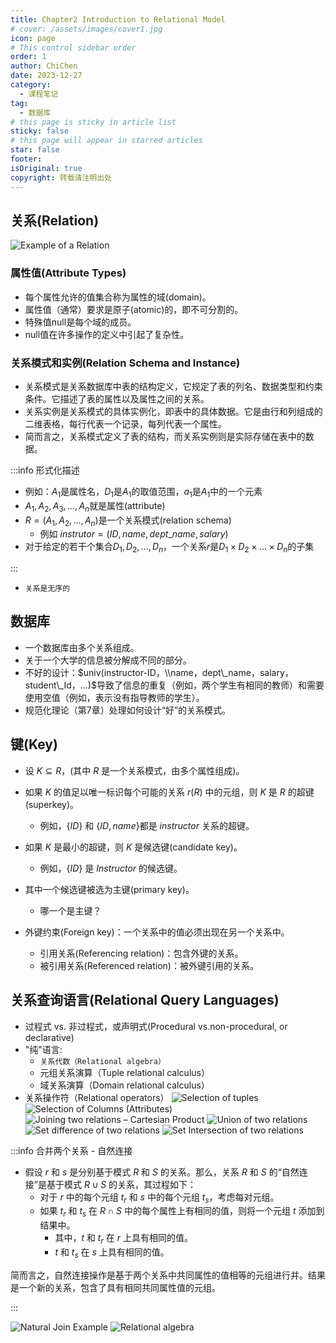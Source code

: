 ```yaml
---
title: Chapter2 Introduction to Relational Model
# cover: /assets/images/cover1.jpg
icon: page
# This control sidebar order
order: 1
author: ChiChen
date: 2023-12-27
category:
  - 课程笔记
tag:
  - 数据库
# this page is sticky in article list
sticky: false
# this page will appear in starred articles
star: false
footer: 
isOriginal: true
copyright: 转载请注明出处
---
```


## 关系(Relation)

![Example of a Relation](<images/Chapter2 Introduction to Relational Model/image.png>)

### 属性值(Attribute Types)

- 每个属性允许的值集合称为属性的域(domain)。
- 属性值（通常）要求是原子(atomic)的，即不可分割的。
- 特殊值null是每个域的成员。
- null值在许多操作的定义中引起了复杂性。

### 关系模式和实例(Relation Schema and Instance)

- 关系模式是关系数据库中表的结构定义，它规定了表的列名、数据类型和约束条件。它描述了表的属性以及属性之间的关系。
- 关系实例是关系模式的具体实例化，即表中的具体数据。它是由行和列组成的二维表格，每行代表一个记录，每列代表一个属性。
- 简而言之，关系模式定义了表的结构，而关系实例则是实际存储在表中的数据。

:::info 形式化描述

- 例如：$A_1$是属性名，$D_1$是$A_1$的取值范围，$a_1$是$A_1$中的一个元素
- $A_1,A_2,A_3,...,A_n$就是属性(attribute)
- $R=(A_1,A_2,...,A_n)$是一个关系模式(relation schema)
  - 例如 $instrutor=(ID,name,dept\_name,salary)$
- 对于给定的若干个集合$D_1,D_2,...,D_n$，一个关系$r$是$D_1\times D_2 \times ...\times D_n$的子集

:::

- `关系是无序的`

## 数据库

- 一个数据库由多个关系组成。
- 关于一个大学的信息被分解成不同的部分。
- 不好的设计：$univ(instructor-ID，\\name，dept\_name，salary，student\_Id，...)$导致了信息的重复（例如，两个学生有相同的教师）和需要使用空值（例如，表示没有指导教师的学生）。
- 规范化理论（第7章）处理如何设计“好”的关系模式。

## 键(Key)

- 设 $K \subseteq R$，(其中 $R$ 是一个关系模式，由多个属性组成)。

- 如果 $K$ 的值足以唯一标识每个可能的关系 $r(R)$ 中的元组，则 $K$ 是 $R$ 的超键(superkey)。
  - 例如，$\{ID\}$ 和 $\{ID, name\}$都是 $instructor$ 关系的超键。

- 如果 $K$ 是最小的超键，则 $K$ 是候选键(candidate key)。
  - 例如，$\{ID\}$ 是 $Instructor$ 的候选键。

- 其中一个候选键被选为主键(primary key)。
  - 哪一个是主键？

- 外键约束(Foreign key)：一个关系中的值必须出现在另一个关系中。
  - 引用关系(Referencing relation)：包含外键的关系。
  - 被引用关系(Referenced relation)：被外键引用的关系。

## 关系查询语言(Relational Query Languages)

- 过程式 vs. 非过程式，或声明式(Procedural vs.non-procedural, or declarative)
- "纯"语言:
  - `关系代数（Relational algebra）`
  - 元组关系演算（Tuple relational calculus）
  - 域关系演算（Domain relational calculus）
- 关系操作符（Relational operators）
![Selection of tuples](<images/Chapter2 Introduction to Relational Model/image-1.png>)
![ Selection of Columns (Attributes)](<images/Chapter2 Introduction to Relational Model/image-2.png>)
![Joining two relations – Cartesian Product](<images/Chapter2 Introduction to Relational Model/image-3.png>)
![ Union of two relations](<images/Chapter2 Introduction to Relational Model/image-4.png>)
![Set difference of two relations](<images/Chapter2 Introduction to Relational Model/image-5.png>)
![ Set Intersection of two relations](<images/Chapter2 Introduction to Relational Model/image-6.png>)

:::info 合并两个关系 - 自然连接

- 假设 $r$ 和 $s$ 是分别基于模式 $R$ 和 $S$ 的关系。那么，关系 $R$ 和 $S$ 的“自然连接”是基于模式 $R \cup S$ 的关系，其过程如下：
  - 对于 $r$ 中的每个元组 $t_r$ 和 $s$ 中的每个元组 $t_s$，考虑每对元组。
  - 如果 $t_r$ 和 $t_s$ 在 $R \cap S$ 中的每个属性上有相同的值，则将一个元组 $t$ 添加到结果中。
    - 其中，$t$ 和 $t_r$ 在 $r$ 上具有相同的值。
    - $t$ 和 $t_s$ 在 $s$ 上具有相同的值。

简而言之，自然连接操作是基于两个关系中共同属性的值相等的元组进行并。结果是一个新的关系，包含了具有相同共同属性值的元组。

:::

![Natural Join Example](<images/Chapter2 Introduction to Relational Model/image-7.png>)
![Relational algebra](<images/Chapter2 Introduction to Relational Model/image-8.png>)
